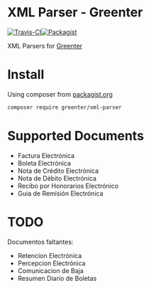 XML Parser - Greenter
======================
[![Travis-CI](https://img.shields.io/travis/giansalex/greenter-xml-parser.svg?branch=master&style=flat-square)](https://travis-ci.org/giansalex/greenter-xml-parser)[![Packagist](https://img.shields.io/packagist/v/greenter/xml-parser.svg?style=flat-square)](https://packagist.org/packages/greenter/xml-parser)

XML Parsers for [Greenter](https://github.com/giansalex/greenter)

# Install
Using composer from [packagist.org](https://packagist.org/packages/greenter/xml-parser)

```bash
composer require greenter/xml-parser
```

# Supported Documents

- Factura Electrónica
- Boleta Electrónica
- Nota de Crédito Electrónica
- Nota de Débito Electrónica
- Recibo por Honorarios Electrónico
- Guia de Remisión Electrónica

# TODO

Documentos faltantes:  
- Retencion Electrónica
- Percepcion Electrónica
- Comunicacion de Baja
- Resumen Diario de Boletas
